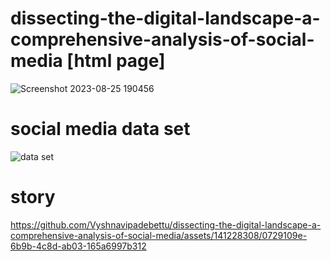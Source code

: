 # dissecting-the-digital-landscape-a-comprehensive-analysis-of-social-media [html page]
![Screenshot 2023-08-25 190456](https://github.com/Vyshnavipadebettu/dissecting-the-digital-landscape-a-comprehensive-analysis-of-social-media/assets/141228308/f3889005-2d94-4cc1-bac9-dd51b6db5cc6)

# social media data set
![data set](https://github.com/Vyshnavipadebettu/dissecting-the-digital-landscape-a-comprehensive-analysis-of-social-media/assets/141228308/7571075d-0d71-4867-8a7f-147706fc8139)
# story
https://github.com/Vyshnavipadebettu/dissecting-the-digital-landscape-a-comprehensive-analysis-of-social-media/assets/141228308/0729109e-6b9b-4c8d-ab03-165a6997b312
